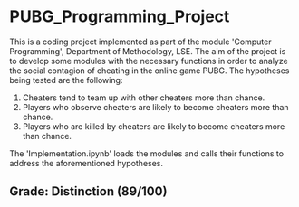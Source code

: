 # PUBG_Programming_Project
This is a coding project implemented as part of the module 'Computer Programming', Department of Methodology, LSE. The aim of the project is to develop some modules with the necessary functions in order to analyze the social contagion of cheating in the online game PUBG. The hypotheses being tested are the following: 

1. Cheaters tend to team up with other cheaters more than chance.
2. Players who observe cheaters are likely to become cheaters more than chance.
3. Players who are killed by cheaters are likely to become cheaters more than chance.

The 'Implementation.ipynb' loads the modules and calls their functions to address the aforementioned hypotheses. 

## Grade: Distinction (89/100)
